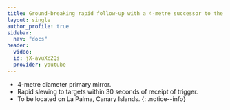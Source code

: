 ```yaml
---
title: Ground-breaking rapid follow-up with a 4-metre successor to the Liverpool Telescope
layout: single
author_profile: true
sidebar:
  nav: "docs"
header:
  video:
  id: jX-avuXc2Qs
  provider: youtube
---
```


* 4-metre diameter primary mirror.
* Rapid slewing to targets within 30 seconds of receipt of trigger.
* To be located on La Palma, Canary Islands.
{: .notice--info}

